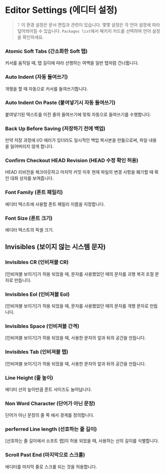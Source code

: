 # Editor Settings (에디터 설정)

> :grey_question: 이 환경 설정은 문서 편집과 관련이 있습니다. 몇몇 설정은 각 언어
> 설정에 따라 덮어씌어질 수 있습니다. `Packages list`에서 패키지 카드를 선택하여
> 언어 설정을 확인하세요.

### Atomic Soft Tabs (간소화한 Soft 탭)

커서를 움직일 때, 탭 길이에 따라 선행하는 여백을 일반 탭처럼 건너뜁니다.

### Auto Indent (자동 들여쓰기)

개행을 할 때 자동으로 커서를 들여쓰기합니다.

### Auto Indent On Paste (붙여넣기시 자동 들여쓰기)

붙여넣기된 텍스트를 이전 줄의 들여쓰기에 맞춰 자동으로 들여쓰기를 수행합니다.

### Back Up Before Saving (저장하기 전에 백업)

만약 저장 과정에 I/O 에러가 있더라도 일시적인 백업 복사본을 만듦으로써, 파일 내용을 잃어버리지 않게 합니다.

### Confirm Checkout HEAD Revision (HEAD 수정 확인 허용)

HEAD 리비전을 체크아웃하고 마지막 커밋 이후 현재 파일의 변경 사항을 폐기할 때 확인 대화 상자를 보여줍니다.

### Font Family (폰트 패밀리)

에디터 텍스트에 사용할 폰트 패밀리 이름을 지정합니다.

### Font Size (폰트 크기)

에디터 텍스트의 픽셀 크기.

## Invisibles (보이지 않는 시스템 문자)

### Invisibles CR (인비져블 CR)

[인비져블 보이기]가 허용 되었을 때, 문자를 사용했었던 때의 문자를 괴행 복귀 조절 문자로 만듭니다.

### Invisibles Eol (인비져블 Eol)

[인비져블 보이기]가 허용 되었을 때, 문자를 사용했었던 때의 문자를 개행 문자로 만듭니다.

### Invisibles Space (인비져블 간격)

[인비져블 보이기]가 허용 되었을 때, 사용한 문자의 앞과 뒤의 공간을 만듭니다.

### Invisibles Tab (인비져블 탭)

[인비져블 보이기]가 허용 되었을 때, 사용한 문자의 앞과 뒤의 공간을 만듭니다.

### Line Height (줄 높이)

에디터 선의 높이만큼 폰트 사이즈도 늘어납니다.

### Non Word Character (단어가 아닌 문장)

단어가 아닌 문장의 줄 쪽 에서 경계를 정의합니다.

### perferred Line length (선호하는 줄 길이)

[선호하는 줄 길이에서 소프트 랩]이 허용 되었을 때, 사용하는 선의 길이를 식별합니다.

### Scroll Past End (마지막으로 스크롤)

에디터를 마지막 줄로 스크롤 되는 것을 허용합니다.
